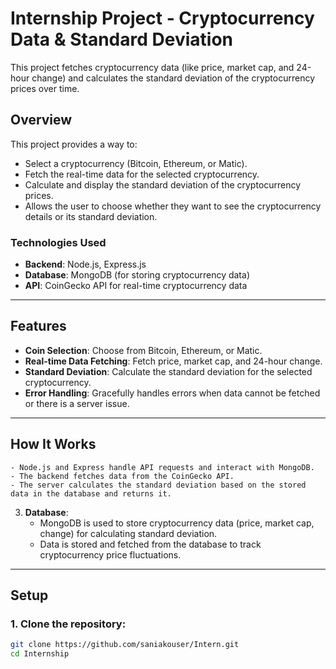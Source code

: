 # **Internship Project - Cryptocurrency Data & Standard Deviation**

This project fetches cryptocurrency data (like price, market cap, and 24-hour change) and calculates the standard deviation of the cryptocurrency prices over time.

## **Overview**
This project provides a way to:
- Select a cryptocurrency (Bitcoin, Ethereum, or Matic).
- Fetch the real-time data for the selected cryptocurrency.
- Calculate and display the standard deviation of the cryptocurrency prices.
- Allows the user to choose whether they want to see the cryptocurrency details or its standard deviation.

### **Technologies Used**
- **Backend**: Node.js, Express.js
- **Database**: MongoDB (for storing cryptocurrency data)
- **API**: CoinGecko API for real-time cryptocurrency data

---

## **Features**
- **Coin Selection**: Choose from Bitcoin, Ethereum, or Matic.
- **Real-time Data Fetching**: Fetch price, market cap, and 24-hour change.
- **Standard Deviation**: Calculate the standard deviation for the selected cryptocurrency.
- **Error Handling**: Gracefully handles errors when data cannot be fetched or there is a server issue.

---

## **How It Works**

    - Node.js and Express handle API requests and interact with MongoDB.
    - The backend fetches data from the CoinGecko API.
    - The server calculates the standard deviation based on the stored data in the database and returns it.

3. **Database**:
    - MongoDB is used to store cryptocurrency data (price, market cap, change) for calculating standard deviation.
    - Data is stored and fetched from the database to track cryptocurrency price fluctuations.

---

## **Setup**

### 1. **Clone the repository**:
```bash
git clone https://github.com/saniakouser/Intern.git
cd Internship
